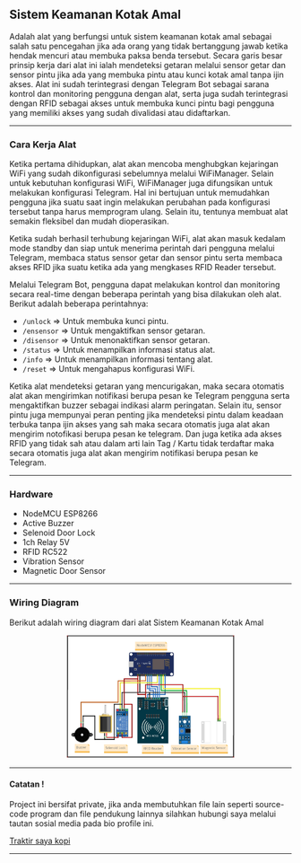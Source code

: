 ## Sistem Keamanan Kotak Amal

Adalah alat yang berfungsi untuk sistem keamanan kotak amal sebagai salah satu pencegahan jika ada orang yang tidak bertanggung jawab ketika hendak mencuri atau membuka paksa benda tersebut. Secara garis besar prinsip kerja dari alat ini ialah mendeteksi getaran melalui sensor getar dan sensor pintu jika ada yang membuka pintu atau kunci kotak amal tanpa ijin akses. Alat ini sudah terintegrasi dengan Telegram Bot sebagai sarana kontrol dan monitoring pengguna dengan alat, serta juga sudah terintegrasi dengan RFID sebagai akses untuk membuka kunci pintu bagi pengguna yang memiliki akses yang sudah divalidasi atau didaftarkan.

---

### Cara Kerja Alat

Ketika pertama dihidupkan, alat akan mencoba menghubgkan kejaringan WiFi yang sudah dikonfigurasi sebelumnya melalui WiFiManager. Selain untuk kebutuhan konfigurasi WiFi, WiFiManager juga difungsikan untuk melakukan konfigurasi Telegram. Hal ini bertujuan untuk memudahkan pengguna jika suatu saat ingin melakukan perubahan pada konfigurasi tersebut tanpa harus memprogram ulang. Selain itu, tentunya membuat alat semakin fleksibel dan mudah dioperasikan.

Ketika sudah berhasil terhubung kejaringan WiFi, alat akan masuk kedalam mode standby dan siap untuk menerima perintah dari pengguna melalui Telegram, membaca status sensor getar dan sensor pintu serta membaca akses RFID jika suatu ketika ada yang mengkases RFID Reader tersebut.

Melalui Telegram Bot, pengguna dapat melakukan kontrol dan monitoring secara real-time dengan beberapa perintah yang bisa dilakukan oleh alat. Berikut adalah beberapa perintahnya:

- `/unlock` => Untuk membuka kunci pintu.
- `/ensensor` => Untuk mengaktifkan sensor getaran.
- `/disensor` => Untuk menonaktifkan sensor getaran.
- `/status` => Untuk menampilkan informasi status alat.
- `/info` => Untuk menampilkan informasi tentang alat.
- `/reset` => Untuk mengahapus konfigurasi WiFi.

Ketika alat mendeteksi getaran yang mencurigakan, maka secara otomatis alat akan mengirimkan notifikasi berupa pesan ke Telegram pengguna serta mengaktifkan buzzer sebagai indikasi alarm peringatan. Selain itu, sensor pintu juga mempunyai peran penting jika mendeteksi pintu dalam keadaan terbuka tanpa ijin akses yang sah maka secara otomatis juga alat akan mengirim notofikasi berupa pesan ke telegram.
Dan juga ketika ada akses RFID yang tidak sah atau dalam arti lain Tag / Kartu tidak terdaftar maka secara otomatis juga alat akan mengirim notifikasi berupa pesan ke Telegram.

---

### Hardware

- NodeMCU ESP8266
- Active Buzzer
- Selenoid Door Lock
- 1ch Relay 5V
- RFID RC522
- Vibration Sensor
- Magnetic Door Sensor

---

### Wiring Diagram

Berikut adalah wiring diagram dari alat Sistem Keamanan Kotak Amal

<p align="center">
    <img src="Wiring/Wiring.jpg" width="300" />
</p>

---

#### Catatan !

Project ini bersifat private, jika anda membutuhkan file lain seperti source-code program dan file pendukung lainnya silahkan hubungi saya melalui tautan sosial media pada bio profile ini.

[Traktir saya kopi](https://www.buymeacoffee.com/thoriktk)

---
